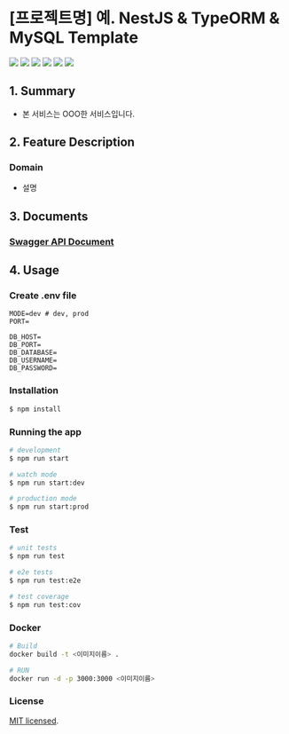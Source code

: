 # [프로젝트명] 예. NestJS & TypeORM & MySQL Template

<div>
  <img src="https://img.shields.io/badge/node-16.17.0-339933?logo=node.js"> 
  <img src="https://img.shields.io/badge/NestJS-9.0.0-E0234E?logo=NestJS"> 
  <img src="https://img.shields.io/badge/TypeScript-4.3.5-3178C6?logo=typescript"> 
  <img src="https://img.shields.io/badge/mysql2-2.3.3-4479A1?logo=MySQL"> 
  <img src="https://img.shields.io/badge/Swagger-6.1.1-DC382D?logo=swagger"> 
  <img src="https://img.shields.io/badge/TypeORM-0.3.9-010101"> 
</div>

## 1. Summary

- 본 서비스는 OOO한 서비스입니다.

## 2. Feature Description
### Domain
- 설명


## 3. Documents

### [Swagger API Document]()

## 4. Usage
### Create .env file
```
MODE=dev # dev, prod
PORT=

DB_HOST=
DB_PORT=
DB_DATABASE=
DB_USERNAME=
DB_PASSWORD=
```

### Installation

```bash
$ npm install
```

### Running the app

```bash
# development
$ npm run start

# watch mode
$ npm run start:dev

# production mode
$ npm run start:prod
```

### Test

```bash
# unit tests
$ npm run test

# e2e tests
$ npm run test:e2e

# test coverage
$ npm run test:cov
```

### Docker

```bash
# Build
docker build -t <이미지이름> .

# RUN
docker run -d -p 3000:3000 <이미지이름>
```

### License
[MIT licensed](LICENSE).